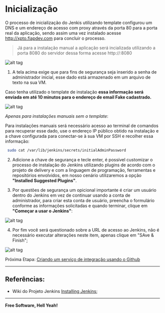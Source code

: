 # Inicialização
    
O processo de inicialização do Jenkis utilizando template configurou um DNS e um endereço de acesso com proxy através da porta 80 para a porta real da aplicação, sendo assim uma vez instalado acesse http://xpto.fiapdev.com para concluir o processo.

> Já para a instalação manual a aplicação será incializada utilizando a porta 8080 do servidor dessa forma acesse http://<end-ip-da-instancia-ou-vm>:8080

![alt tag](https://github.com/fiapsecdevops/classroom/raw/master/labs/images/1.1.1-jenkins.png)

1. A tela acima exige que para fins de segurança seja inserido a senha de administrador inicial, esse dado está armazenado em um arquivo de texto na sua VM. 

Caso tenha utilizado o template de instalação **essa informação será enviada em até 10 minutos para o endereço de email Fake cadastrado.**

![alt tag](https://github.com/fiapsecdevops/classroom/raw/master/labs/images/1.2.6-jenkins.png)


*Apenas para instalações manuais sem o template*:

Para instalações manuais será necessário acesso ao terminal de comandos para recuperar esse dado, use o endereço IP público obtido na instalação e a chave configurada para conectar-se à sua VM por SSH e recolher essa informação:

```sh
 sudo cat /var/lib/jenkins/secrets/initialAdminPassword
```

2. Adicione a chave de segurança e tecle enter, é possível customizar o processo de instalação do Jenkins utilizando plugins de acordo com o projeto de delivery e com a linguagem de programação, ferramentas e repositórios envolvidos, em nosso cenário utilizaremos a opção **"Installed Suggested Plugins"**.

3. Por questões de segurança um opicional importante é criar um usuário dentro do Jenkins em vez de continuar usando a conta de administrador, para criar esta conta de usuário, preencha o formulário conforme as informações solicitadas e quando terminar, clique em **"Começar a usar o Jenkins"**:

![alt tag](https://github.com/fiapsecdevops/classroom/raw/master/labs/images/1.2.7-jenkins.png)

4. Por fim você será questionado sobre a URL de acesso ao Jenkins, não é necessário executar alterações neste item, apenas clique em "SAve & Finish";

![alt tag](https://github.com/fiapsecdevops/classroom/raw/master/labs/images/1.1.2-jenkins.png)

Próxima Etapa: [Criando um serviço de integração usando o Github](https://github.com/fiapsecdevops/classroom/blob/master/labs/jenkins/03-github-int-service.md)

---

## Referências:

 - Wiki do Projeto Jenkins [Installing Jenkins](https://wiki.jenkins.io/display/JENKINS/Installing+Jenkins); 

---

**Free Software, Hell Yeah!**
